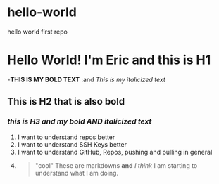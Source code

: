 # hello-world
hello world first repo 
# Hello World! I'm Eric and this is H1
-**THIS IS MY BOLD TEXT**
:and *This is my italicized text*
## **This is H2 that is also bold**
### ***this is H3 and my bold AND italicized text***
1. I want to understand repos better
2. I want to understand SSH Keys better
3. I want to understand GitHub, Repos, pushing and pulling in general
4. > "cool"
These are markdowns **and** *I think* I am starting to understand what I am doing. 
